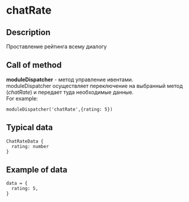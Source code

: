 # chatRate
## Description
Проставление рейтинга всему диалогу

## Call of method
**moduleDispatcher** - метод управление ивентами.   
moduleDispatcher осуществляет переключение на выбранный метод (*chatRate*) и передает туда необходимые данные.   
For example:
```
moduleDispatcher('chatRate',{rating: 5})   
```

## Typical data
```
ChatRateData {   
  rating: number   
}   
```

## Example of data
```
data = {   
  rating: 5,   
}   
```
